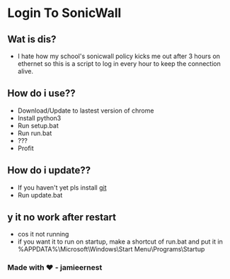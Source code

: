# Login To SonicWall

## Wat is dis?

 - I hate how my school's sonicwall policy kicks me out after 3 hours on ethernet so this is a script to log in every hour to keep the connection alive.

## How do i use??

 - Download/Update to lastest version of chrome
 - Install python3
 - Run setup.bat
 - Run run.bat
 - ???
 - Profit

## How do i update??

 - If you haven't yet pls install [git](https://git-scm.com/downloads)
 - Run update.bat

## y it no work after restart

 - cos it not running
 - if you want it to run on startup, make a shortcut of run.bat and put it in %APPDATA%\Microsoft\Windows\Start Menu\Programs\Startup

### Made with ❤️️ - jamieernest